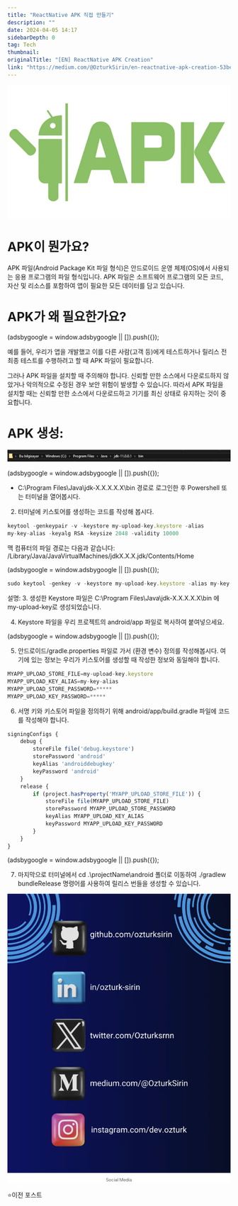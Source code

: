 ```yaml
---
title: "ReactNative APK 직접 만들기"
description: ""
date: 2024-04-05 14:17
sidebarDepth: 0
tag: Tech
thumbnail: 
originalTitle: "[EN] ReactNative APK Creation"
link: "https://medium.com/@OzturkSirin/en-reactnative-apk-creation-53be8a14bed3"
---
```



<img src="./img/ENReactNativeAPKCreation_0.png" />

# APK이 뭔가요?

APK 파일(Android Package Kit 파일 형식)은 안드로이드 운영 체제(OS)에서 사용되는 응용 프로그램의 파일 형식입니다. APK 파일은 소프트웨어 프로그램의 모든 코드, 자산 및 리소스를 포함하여 앱이 필요한 모든 데이터를 담고 있습니다.

# APK가 왜 필요한가요?

<!-- ui-log 수평형 -->
<ins class="adsbygoogle"
  style="display:block"
  data-ad-client="ca-pub-4877378276818686"
  data-ad-slot="9743150776"
  data-ad-format="auto"
  data-full-width-responsive="true"></ins>
<component is="script">
(adsbygoogle = window.adsbygoogle || []).push({});
</component>

예를 들어, 우리가 앱을 개발했고 이를 다른 사람(고객 등)에게 테스트하거나 릴리스 전 최종 테스트를 수행하려고 할 때 APK 파일이 필요합니다.

그러나 APK 파일을 설치할 때 주의해야 합니다.
신뢰할 만한 소스에서 다운로드하지 않았거나 악의적으로 수정된 경우 보안 위험이 발생할 수 있습니다. 따라서 APK 파일을 설치할 때는 신뢰할 만한 소스에서 다운로드하고 기기를 최신 상태로 유지하는 것이 중요합니다.

# APK 생성:

![image](./img/ENReactNativeAPKCreation_1.png)

<!-- ui-log 수평형 -->
<ins class="adsbygoogle"
  style="display:block"
  data-ad-client="ca-pub-4877378276818686"
  data-ad-slot="9743150776"
  data-ad-format="auto"
  data-full-width-responsive="true"></ins>
<component is="script">
(adsbygoogle = window.adsbygoogle || []).push({});
</component>

- C:\Program Files\Java\jdk-X.X.X.X.X\bin 경로로 로그인한 후 Powershell 또는 터미널을 열어봅시다.

2. 터미널에 키스토어를 생성하는 코드를 작성해 봅시다.

```js
keytool -genkeypair -v -keystore my-upload-key.keystore -alias 
my-key-alias -keyalg RSA -keysize 2048 -validity 10000
```

맥 컴퓨터의 파일 경로는 다음과 같습니다:
/Library/Java/JavaVirtualMachines/jdkX.X.X.jdk/Contents/Home

<!-- ui-log 수평형 -->
<ins class="adsbygoogle"
  style="display:block"
  data-ad-client="ca-pub-4877378276818686"
  data-ad-slot="9743150776"
  data-ad-format="auto"
  data-full-width-responsive="true"></ins>
<component is="script">
(adsbygoogle = window.adsbygoogle || []).push({});
</component>

```js
sudo keytool -genkey -v -keystore my-upload-key.keystore -alias my-key-alias -keyalg RSA -keysize 2048 -validity 10000
```

설명:
3. 생성한 Keystore 파일은 C:\Program Files\Java\jdk-X.X.X.X.X\bin 에 my-upload-key로 생성되었습니다.

4. Keystore 파일을 우리 프로젝트의 android/app 파일로 복사하여 붙여넣으세요.

<!-- ui-log 수평형 -->
<ins class="adsbygoogle"
  style="display:block"
  data-ad-client="ca-pub-4877378276818686"
  data-ad-slot="9743150776"
  data-ad-format="auto"
  data-full-width-responsive="true"></ins>
<component is="script">
(adsbygoogle = window.adsbygoogle || []).push({});
</component>

5. 안드로이드/gradle.properties 파일로 가서 (환경 변수) 정의를 작성해봅시다. 여기에 있는 정보는 우리가 키스토어를 생성할 때 작성한 정보와 동일해야 합니다.

```js
MYAPP_UPLOAD_STORE_FILE=my-upload-key.keystore
MYAPP_UPLOAD_KEY_ALIAS=my-key-alias
MYAPP_UPLOAD_STORE_PASSWORD=*****
MYAPP_UPLOAD_KEY_PASSWORD=*****
```

6. 서명 키와 키스토어 파일을 정의하기 위해 android/app/build.gradle 파일에 코드를 작성해야 합니다.

```js
signingConfigs {
    debug {
        storeFile file('debug.keystore')
        storePassword 'android'
        keyAlias 'androiddebugkey'
        keyPassword 'android'
    }
    release {
        if (project.hasProperty('MYAPP_UPLOAD_STORE_FILE')) {
            storeFile file(MYAPP_UPLOAD_STORE_FILE)
            storePassword MYAPP_UPLOAD_STORE_PASSWORD
            keyAlias MYAPP_UPLOAD_KEY_ALIAS
            keyPassword MYAPP_UPLOAD_KEY_PASSWORD
        }
    }
}
```

<!-- ui-log 수평형 -->
<ins class="adsbygoogle"
  style="display:block"
  data-ad-client="ca-pub-4877378276818686"
  data-ad-slot="9743150776"
  data-ad-format="auto"
  data-full-width-responsive="true"></ins>
<component is="script">
(adsbygoogle = window.adsbygoogle || []).push({});
</component>

7. 마지막으로 터미널에서 cd .\projectName\android 폴더로 이동하여 ./gradlew bundleRelease 명령어를 사용하여 릴리스 번들을 생성할 수 있습니다.

![이미지](./img/ENReactNativeAPKCreation_2.png)

⭐이전 포스트